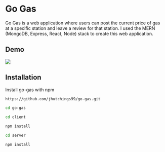 
# Go Gas

Go Gas is a web application where users can post the current price of gas at a specific station and leave a review for that station. I used the MERN (MongoDB, Express, React, Node) stack to create this web application.




## Demo

![](https://github.com/jhutchings99/go-gas/blob/main/go-gas-demo.gif)


## Installation

Install go-gas with npm

```bash
https://github.com/jhutchings99/go-gas.git
```
```bash
cd go-gas
```
```bash
cd client
```
```bash
npm install
```
```bash
cd server
```
```bash
npm install
```
    